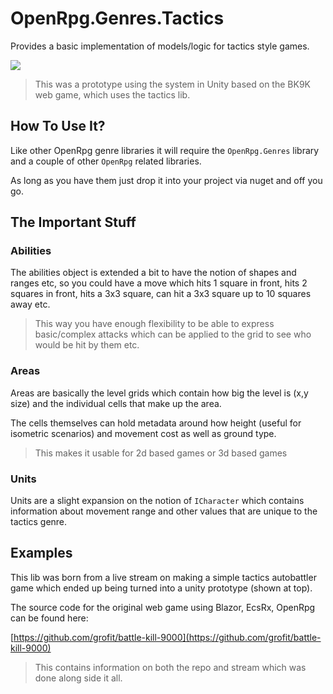 # OpenRpg.Genres.Tactics

Provides a basic implementation of models/logic for tactics style games.

![](https://imgur.com/NZ1HnuI.gif)
> This was a prototype using the system in Unity based on the BK9K web game, which uses the tactics lib.

## How To Use It?

Like other OpenRpg genre libraries it will require the `OpenRpg.Genres` library and a couple of other `OpenRpg` related libraries.

As long as you have them just drop it into your project via nuget and off you go.

## The Important Stuff

### Abilities
The abilities object is extended a bit to have the notion of shapes and ranges etc, so you could have a move which hits 1 square in front, hits 2 squares in front, hits a 3x3 square, can hit a 3x3 square up to 10 squares away etc.

> This way you have enough flexibility to be able to express basic/complex attacks which can be applied to the grid to see who would be hit by them etc.

### Areas

Areas are basically the level grids which contain how big the level is (x,y size) and the individual cells that make up the area.

The cells themselves can hold metadata around how height (useful for isometric scenarios) and movement cost as well as ground type.

> This makes it usable for 2d based games or 3d based games

### Units

Units are a slight expansion on the notion of `ICharacter` which contains information about movement range and other values that are unique to the tactics genre.

## Examples

This lib was born from a live stream on making a simple tactics autobattler game which ended up being turned into a unity prototype (shown at top).

The source code for the original web game using Blazor, EcsRx, OpenRpg can be found here:

[https://github.com/grofit/battle-kill-9000](https://github.com/grofit/battle-kill-9000)

> This contains information on both the repo and stream which was done along side it all.



